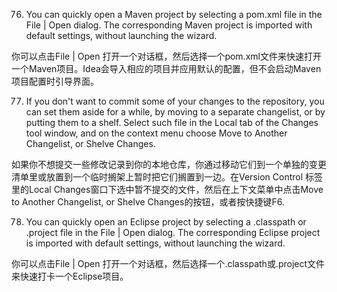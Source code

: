 
76.	You can quickly open a Maven project by selecting a pom.xml file in the File | Open dialog. The corresponding Maven project is imported with default settings, without launching the wizard.

你可以点击File | Open 打开一个对话框，然后选择一个pom.xml文件来快速打开一个Maven项目。Idea会导入相应的项目并应用默认的配置，但不会启动Maven项目配置时引导界面。

77.	If you don't want to commit some of your changes to the repository, you can set them aside for a while, by moving to a separate changelist, or by putting them to a shelf. Select such file in the Local tab of the Changes tool window, and on the context menu choose Move to Another Changelist, or Shelve Changes.

如果你不想提交一些修改记录到你的本地仓库，你通过移动它们到一个单独的变更清单里或放置到一个临时搁架上暂时把它们搁置到一边。在Version Control 标签里的Local Changes窗口下选中暂不提交的文件，然后在上下文菜单中点击Move to Another Changelist, or Shelve Changes的按钮，或者按快捷键F6.

78.	You can quickly open an Eclipse project by selecting a .classpath or .project file in the File | Open dialog. The corresponding Eclipse project is imported with default settings, without launching the wizard.

你可以点击File | Open 打开一个对话框，然后选择一个.classpath或.project文件来快速打卡一个Eclipse项目。